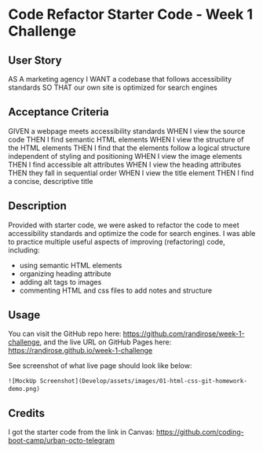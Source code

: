 # Code Refactor Starter Code - Week 1 Challenge

## User Story

AS A marketing agency
I WANT a codebase that follows accessibility standards
SO THAT our own site is optimized for search engines

## Acceptance Criteria

GIVEN a webpage meets accessibility standards
WHEN I view the source code
THEN I find semantic HTML elements
WHEN I view the structure of the HTML elements
THEN I find that the elements follow a logical structure independent of styling and positioning
WHEN I view the image elements
THEN I find accessible alt attributes
WHEN I view the heading attributes
THEN they fall in sequential order
WHEN I view the title element
THEN I find a concise, descriptive title

## Description

Provided with starter code, we were asked to refactor the code to meet accessibility standards and optimize the code for search engines. I was able to practice multiple useful aspects of improving (refactoring) code, including:
- using semantic HTML elements
- organizing heading attribute
- adding alt tags to images
- commenting HTML and css files to add notes and structure


## Usage

You can visit the GitHub repo here: https://github.com/randirose/week-1-challenge, and the live URL on GitHub Pages here: https://randirose.github.io/week-1-challenge

See screenshot of what live page should look like below:
  
    ![MockUp Screenshot](Develop/assets/images/01-html-css-git-homework-demo.png)
  

## Credits

I got the starter code from the link in Canvas: https://github.com/coding-boot-camp/urban-octo-telegram

